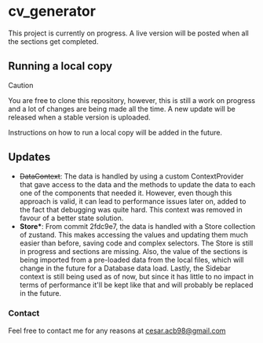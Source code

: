 # cv_generator

This project is currently on progress. A live version will be posted when all the sections get completed.

## Running a local copy

> [!CAUTION]
> You are free to clone this repository, however, this is still a work on progress and a lot of changes are being made all the time. A new update will be released when a stable version is uploaded.

Instructions on how to run a local copy will be added in the future.

## Updates

- ~~DataContext~~: The data is handled by using a custom ContextProvider that gave access to the data and the methods to update the data to each one of the components that needed it. However, even though this approach is valid, it can lead to performance issues later on, added to the fact that debugging was quite hard. This context was removed in favour of a better state solution.
- **Store\***: From commit 2fdc9e7, the data is handled with a Store collection of zustand. This makes accessing the values and updating them much easier than before, saving code and complex selectors. The Store is still in progress and sections are missing. Also, the value of the sections is being imported from a pre-loaded data from the local files, which will change in the future for a Database data load. Lastly, the Sidebar context is still being used as of now, but since it has little to no impact in terms of performance it'll be kept like that and will probably be replaced in the future.

### Contact

Feel free to contact me for any reasons at cesar.acb98@gmail.com
